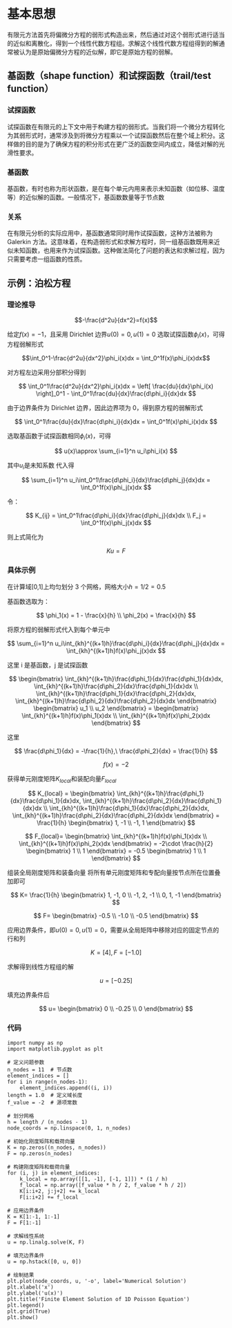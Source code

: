 # 基本思想

有限元方法首先将偏微分方程的弱形式构造出来，然后通过对这个弱形式进行适当的近似和离散化，得到一个线性代数方程组。求解这个线性代数方程组得到的解通常被认为是原始偏微分方程的近似解，即它是原始方程的弱解。

## 基函数（shape function）和试探函数（trail/test function）

### 试探函数

试探函数在有限元的上下文中用于构建方程的弱形式。当我们将一个微分方程转化为其弱形式时，通常涉及到将微分方程乘以一个试探函数然后在整个域上积分。这样做的目的是为了确保方程的积分形式在更广泛的函数空间内成立，降低对解的光滑性要求。

### 基函数

基函数，有时也称为形状函数，是在每个单元内用来表示未知函数（如位移、温度等）的近似解的函数。一般情况下，基函数数量等于节点数

### 关系

在有限元分析的实际应用中，基函数通常同时用作试探函数，这种方法被称为 Galerkin 方法。这意味着，在构造弱形式和求解方程时，同一组基函数既用来近似未知函数，也用来作为试探函数。这种做法简化了问题的表达和求解过程，因为只需要考虑一组函数的性质。

## 示例：泊松方程

### 理论推导

$$-\frac{d^2u}{dx^2}=f(x)$$

给定$f(x)=-1$，且采用 Dirichlet 边界$u(0)=0,u(1)=0$
选取试探函数$\phi_i(x)$，可得方程弱解形式

$$\int_0^1-\frac{d^2u}{dx^2}\phi_i(x)dx = \int_0^1f(x)\phi_i(x)dx$$

对方程左边采用分部积分得到

$$
    \int_0^1\frac{d^2u}{dx^2}\phi_i(x)dx = \left[ \frac{du}{dx}\phi_i(x) \right]_0^1 - \int_0^1\frac{du}{dx}\frac{d\phi_i}{dx}dx
$$

由于边界条件为 Dirichlet 边界，因此边界项为 0，得到原方程的弱解形式

$$
    \int_0^1\frac{du}{dx}\frac{d\phi_i}{dx}dx = \int_0^1f(x)\phi_i(x)dx
$$

选取基函数于试探函数相同$\phi_i(x)$，可得

$$
    u(x)\approx \sum_{i=1}^n u_i\phi_i(x)
$$

其中$u_i$是未知系数
代入得

$$
    \sum_{i=1}^n u_i\int_0^1\frac{d\phi_i}{dx}\frac{d\phi_j}{dx}dx = \int_0^1f(x)\phi_j(x)dx
$$

令：

$$
K_{ij} = \int_0^1\frac{d\phi_i}{dx}\frac{d\phi_j}{dx}dx \\
F_j = \int_0^1f(x)\phi_j(x)dx
$$

则上式简化为

$$Ku=F$$

### 具体示例

在计算域[0,1]上均匀划分 3 个网格，网格大小$h=1/2=0.5$

基函数选取为：

$$
\phi_1(x) = 1 - \frac{x}{h} \\
\phi_2(x) = \frac{x}{h}
$$

将原方程的弱解形式代入到每个单元中

$$
\sum_{i=1}^n u_i\int_{kh}^{(k+1)h}\frac{d\phi_i}{dx}\frac{d\phi_j}{dx}dx = \int_{kh}^{(k+1)h}f(x)\phi_j(x)dx
$$

这里 i 是基函数，j 是试探函数

$$
    \begin{bmatrix}
    \int_{kh}^{(k+1)h}\frac{d\phi_1}{dx}\frac{d\phi_1}{dx}dx, \int_{kh}^{(k+1)h}\frac{d\phi_2}{dx}\frac{d\phi_1}{dx}dx \\
    \int_{kh}^{(k+1)h}\frac{d\phi_1}{dx}\frac{d\phi_2}{dx}dx, \int_{kh}^{(k+1)h}\frac{d\phi_2}{dx}\frac{d\phi_2}{dx}dx
    \end{bmatrix}
    \begin{bmatrix}
    u_1 \\
    u_2
    \end{bmatrix}
    =
    \begin{bmatrix}
    \int_{kh}^{(k+1)h}f(x)\phi_1(x)dx \\
    \int_{kh}^{(k+1)h}f(x)\phi_2(x)dx
    \end{bmatrix}
$$

这里

$$
\frac{d\phi_1}{dx} = -\frac{1}{h},\ \frac{d\phi_2}{dx} = \frac{1}{h}
$$

$$f(x)=-2$$

获得单元刚度矩阵$K_{local}$和装配向量$F_{local}$

$$
    K_{local} =
    \begin{bmatrix}
    \int_{kh}^{(k+1)h}\frac{d\phi_1}{dx}\frac{d\phi_1}{dx}dx, \int_{kh}^{(k+1)h}\frac{d\phi_2}{dx}\frac{d\phi_1}{dx}dx \\
    \int_{kh}^{(k+1)h}\frac{d\phi_1}{dx}\frac{d\phi_2}{dx}dx, \int_{kh}^{(k+1)h}\frac{d\phi_2}{dx}\frac{d\phi_2}{dx}dx
    \end{bmatrix}
    =
    \frac{1}{h}
    \begin{bmatrix}
    1, -1 \\
    -1, 1
    \end{bmatrix}
$$

$$
    F_{local}=
    \begin{bmatrix}
    \int_{kh}^{(k+1)h}f(x)\phi_1(x)dx \\
    \int_{kh}^{(k+1)h}f(x)\phi_2(x)dx
    \end{bmatrix}
    =
    -2\cdot \frac{h}{2}
    \begin{bmatrix}
    1 \\
    1
    \end{bmatrix}
    =
    -0.5
    \begin{bmatrix}
    1 \\
    1
\end{bmatrix}
$$

组装全局刚度矩阵和装备向量
将所有单元刚度矩阵和专配向量按节点所在位置叠加即可

$$
K= \frac{1}{h}
\begin{bmatrix}
1, -1, 0 \\
-1, 2, -1 \\
0, 1, -1
\end{bmatrix}
$$

$$
F=
\begin{bmatrix}
-0.5 \\
-1.0 \\
-0.5
\end{bmatrix}
$$

应用边界条件，即$u(0)=0,u(1)=0$，需要从全局矩阵中移除对应的固定节点的行和列

$$K=[4],F=[-1.0]$$

求解得到线性方程组的解

$$u=[-0.25]$$

填充边界条件后

$$
u=
\begin{bmatrix}
0 \\
-0.25 \\
0
\end{bmatrix}
$$

### 代码

```
import numpy as np
import matplotlib.pyplot as plt

# 定义问题参数
n_nodes = 11  # 节点数
element_indices = []
for i in range(n_nodes-1):
    element_indices.append((i, i))
length = 1.0  # 定义域长度
f_value = -2  # 源项常数

# 划分网格
h = length / (n_nodes - 1)
node_coords = np.linspace(0, 1, n_nodes)

# 初始化刚度矩阵和载荷向量
K = np.zeros((n_nodes, n_nodes))
F = np.zeros(n_nodes)

# 构建刚度矩阵和载荷向量
for (i, j) in element_indices:
    k_local = np.array([[1, -1], [-1, 1]]) * (1 / h)
    f_local = np.array([f_value * h / 2, f_value * h / 2])
    K[i:i+2, j:j+2] += k_local
    F[i:i+2] += f_local

# 应用边界条件
K = K[1:-1, 1:-1]
F = F[1:-1]

# 求解线性系统
u = np.linalg.solve(K, F)

# 填充边界条件
u = np.hstack([0, u, 0])

# 绘制结果
plt.plot(node_coords, u, '-o', label='Numerical Solution')
plt.xlabel('x')
plt.ylabel('u(x)')
plt.title('Finite Element Solution of 1D Poisson Equation')
plt.legend()
plt.grid(True)
plt.show()
```
